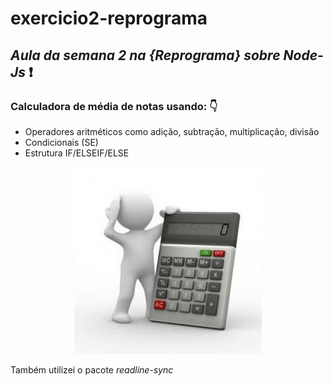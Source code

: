# **exercicio2-reprograma**

## *Aula da semana 2 na {Reprograma} sobre Node-Js* :exclamation:

### Calculadora de média de notas usando:  :point_down:	


* Operadores aritméticos como adição, subtração, multiplicação, divisão
* Condicionais (SE)
* Estrutura IF/ELSEIF/ELSE

<p align = "center">
<img src = "https://github.com/EdileneLopes/exercicio2-reprograma/blob/master/img/calculadora.png" widht = "25%"
</p>

Também utilizei o pacote *readline-sync*

